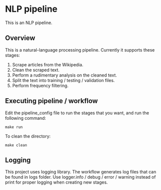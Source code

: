 # NLP pipeline

This is an NLP pipeline.

## Overview

This is a natural-language processing pipeline. Currently it supports these stages:

1. Scrape articles from the Wikipedia.
2. Clean the scraped text.
3. Perform a rudimentary analysis on the cleaned text.
4. Split the text into training / testing / validation files.
5. Perform frequency filtering.

## Executing pipeline / workflow

Edit the pipeline_config file to run the stages that you want, and run the following command:
```
make run
```

To clean the directory:
```
make clean
```

## Logging

This project uses logging library. The workflow generates log files that can be found in logs folder. Use logger.info / debug / error / warning instead of print for proper logging when creating new stages.
